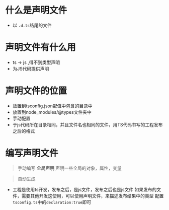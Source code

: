 # 什么是声明文件
 - 以 ```.d.ts```结尾的文件

# 声明文件有什么用
 - ts -> js ,得不到类型声明
 - 为JS代码提供声明

# 声明文件的位置
 - 放置到tsconfig.json配值中包含的目录中
 - 放置到node_modules/@types文件夹中
 - 手动配置
 - 于js代码所在目录相同，并且文件名也相同的文件，用TS代码书写的工程发布之后的格式

 # 编写声明文件
  > 手动编写
  **全局声明**
    声明一些全局的对象，属性，变量
     
  > 自动生成
  - 工程是使用ts开发，发布之后，是js文件，发布之后也是js文件
  如果发布的文件，需要其他开发这使用，可以使用声明文件，来描述发布结果中的类型
  配置```tsconfig.ts```中的```declaration:true```即可